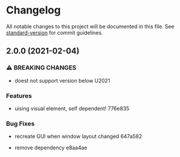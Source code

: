 # Changelog

All notable changes to this project will be documented in this file. See [standard-version](https://github.com/conventional-changelog/standard-version) for commit guidelines.

## 2.0.0 (2021-02-04)


### ⚠ BREAKING CHANGES

* doest not support version below U2021

### Features

* uising visual element, self dependent! 776e835


### Bug Fixes

* recreate GUI when window layout changed 647a582


* remove dependency e8aa4ae
